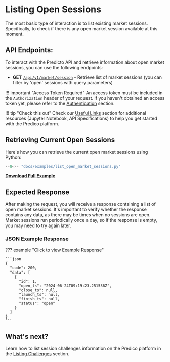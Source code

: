 # Listing Open Sessions

The most basic type of interaction is to list existing market sessions. Specifically, to check if there is any open market session available at this moment.

## API Endpoints:

To interact with the Predicto API and retrieve information about 
open market sessions, 
you can use the following endpoints:

- **GET** [`/api/v1/market/session`](https://predico-elia.inesctec.pt/redoc/#tag/market/operation/get_market_session) - Retrieve list of market sessions (you can filter by 'open' sessions with query parameters)

!!! important "Access Token Required"
    An access token must be included in the `Authorization` header of your request. If you haven't obtained an access token yet, please refer to the [Authentication](authentication.md) section.

!!! tip "Check this out"
    Check our [Useful Links](useful_links.md) section for additional resources (Jupyter Notebook, API Specifications) to help you get started with the Predico platform.


## Retrieving Current Open Sessions

Here's how you can retrieve the current open market sessions using Python:

```python title="list_open_market_sessions.py"
--8<-- "docs/examples/list_open_market_sessions.py"
```

<a href="../examples/list_open_market_sessions.py" download="list_open_market_sessions.py"><b>Download Full Example</b></a>


## Expected Response

After making the request, you will receive a response containing a list of open market sessions. 
It's important to verify whether the response contains any data, as there may be times when no sessions are open. 
Market sessions run periodically once a day, so if the response is empty, you may need to try again later.


### JSON Example Response 
??? example "Click to view Example Response"

    ```json
    {
      "code": 200,
      "data": [
        {
          "id": 1,
          "open_ts": "2024-06-24T09:19:23.251536Z",
          "close_ts": null,
          "launch_ts": null,
          "finish_ts": null,
          "status": "open"
        }
      ]
    }
    ```

## What's next?

Learn how to list session challenges information on the Predico platform in the [Listing Challenges](listing_challenges.md) section.
